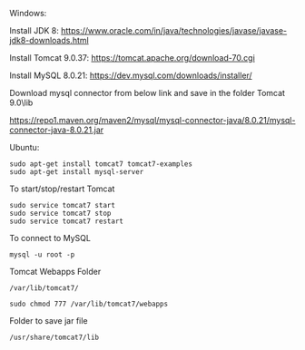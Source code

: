 Windows:

Install JDK 8: https://www.oracle.com/in/java/technologies/javase/javase-jdk8-downloads.html

Install Tomcat 9.0.37:  https://tomcat.apache.org/download-70.cgi 

Install MySQL 8.0.21: https://dev.mysql.com/downloads/installer/

Download mysql connector from below link and save in the folder Tomcat 9.0\lib

https://repo1.maven.org/maven2/mysql/mysql-connector-java/8.0.21/mysql-connector-java-8.0.21.jar



Ubuntu:

    sudo apt-get install tomcat7 tomcat7-examples
    sudo apt-get install mysql-server

To start/stop/restart Tomcat

    sudo service tomcat7 start
    sudo service tomcat7 stop
    sudo service tomcat7 restart

To connect to MySQL

    mysql -u root -p

Tomcat Webapps Folder

    /var/lib/tomcat7/
    
    sudo chmod 777 /var/lib/tomcat7/webapps

Folder to save jar file

    /usr/share/tomcat7/lib




 
